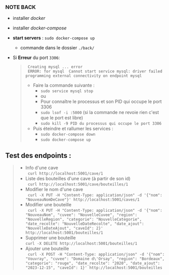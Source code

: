 ### NOTE BACK
- installer *docker*
- installer *docker-compose*


- **start servers** : `sudo docker-compose up`
  - commande dans le dossier `./back/`


- Si **Erreur** du port `3306`:
  > ``` Creating mysql ... error```<br/> ``` ERROR: for mysql  Cannot start service mysql: driver failed programming external connectivity on endpoint mysql```
  > - Faire la commande suivante :
  >   - ```sudo service mysql stop ```
  >   - ou
  >   - Pour connaître le processus et son PID qui occupe le port 3306
  >   - ```sudo lsof -i :5000```  (si la commande ne revoie rien c'est que le port est libre)
  >   - ```sudo kill -9 PID du processus qui occupe le port 3306```
  > - Puis éteindre et rallumer les services :
  >   - ```sudo docker-compose down ```
  >   - ```sudo docker-compose up ```


## Test des endpoints :
> - Info d'une cave <br/>
``` curl http://localhost:5001/cave/1```
> - Liste des bouteilles d'une cave (à partir de son id)<br/>
``` curl http://localhost:5001/cave/bouteilles/1```
> - Modifier le nom d'une cave<br/> 
``` curl -X PUT -H "Content-Type: application/json" -d '{"nom": "NouveauNomDeCave"}' http://localhost:5001/caves/1```
> - Modifier une bouteille <br/>
``` curl -X PUT -H "Content-Type: application/json" -d '{"nom": "NouveauNom", "cuvee": "NouvelleCuvee", "region": "NouvelleRegion", "categorie": "NouvelleCategorie", "date_recolte": "NouvelleDateRecolte", "date_ajout": "NouvelleDateAjout", "caveId": 2}' http://localhost:5001/bouteilles/1```
> - Supprimer une bouteille<br/>
``` curl -X DELETE http://localhost:5001/bouteilles/1 ```
> - Ajouter une bouteille<br />
``` curl -X POST -H "Content-Type: application/json" -d '{"nom": "Vouvray", "cuvee": "Domaine d\'Orsay", "region": "Bordeaux", "categorie": "rouge", "date_recolte": "2020", "date_ajout": "2023-12-15", "caveId": 1}' http://localhost:5001/bouteilles```
